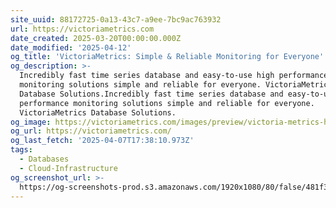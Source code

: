 ```yaml
---
site_uuid: 88172725-0a13-43c7-a9ee-7bc9ac763932
url: https://victoriametrics.com
date_created: 2025-03-20T00:00:00.000Z
date_modified: '2025-04-12'
og_title: 'VictoriaMetrics: Simple & Reliable Monitoring for Everyone'
og_description: >-
  Incredibly fast time series database and easy-to-use high performance
  monitoring solutions simple and reliable for everyone. VictoriaMetrics
  Database Solutions.Incredibly fast time series database and easy-to-use high
  performance monitoring solutions simple and reliable for everyone.
  VictoriaMetrics Database Solutions.
og_image: https://victoriametrics.com/images/preview/victoria-metrics-home-100.webp
og_url: https://victoriametrics.com/
og_last_fetch: '2025-04-07T17:38:10.973Z'
tags:
  - Databases
  - Cloud-Infrastructure
og_screenshot_url: >-
  https://og-screenshots-prod.s3.amazonaws.com/1920x1080/80/false/481f32b5504a7d2f8e57618157057026c9dc77badabfe1238cebf97858a500a1.jpeg
---
```




















